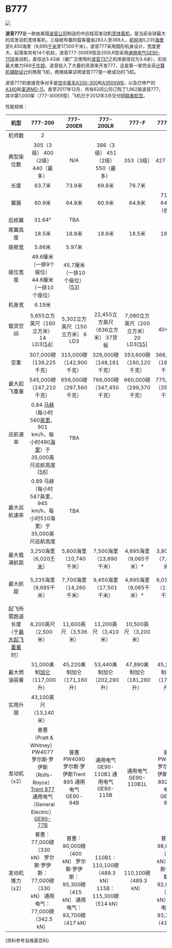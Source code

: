 # B777

![](http://py2kq5jlv.bkt.clouddn.com/181005142344-boeing-777x-9.jpg)

**波音777**是一款由美国[波音公司](https://zh.wikipedia.org/wiki/波音公司)制造的中远程双发动机[宽体客机](https://zh.wikipedia.org/wiki/廣體客機)，是当前全球最大的双发动机宽体客机，三级舱布置的载客量由283人至368人，[航程](https://zh.wikipedia.org/wiki/航程)由5,235[海里](https://zh.wikipedia.org/wiki/海里)至9,450海里（9,695[千米](https://zh.wikipedia.org/wiki/公里)至17,500千米）。波音777采用圆形机身设计，宽度更大，起落架共有14个机轮，波音777-300ER型及200LR型采用[通用电气GE90-115B](https://zh.wikipedia.org/wiki/通用电气GE90)发动机，直径达3.43米（被广泛使用的[波音737](https://zh.wikipedia.org/wiki/波音737)之机体直径仅为3.4米），实验最大推力569[千牛顿](https://zh.wikipedia.org/wiki/千牛頓)。波音投入了大量的资源来开发777，这是第一架完全采[计算机辅助设计](https://zh.wikipedia.org/wiki/電腦輔助設計)的商用飞机，商用结果证明波音777是一款成功的飞机。



波音777的直接竞争对手是[空中客车](https://zh.wikipedia.org/wiki/空中巴士)[A330-300](https://zh.wikipedia.org/wiki/A330)和[A350XWB](https://zh.wikipedia.org/wiki/A350XWB)，以及已停产的[A340](https://zh.wikipedia.org/wiki/A340)和[麦道MD-11](https://zh.wikipedia.org/wiki/麥道MD-11)。直至2017年12月，共有62间公司订购了1,962架波音777，其中第1,000架（777-300ER型）飞机已于2012年3月交付[阿联酋航空](https://zh.wikipedia.org/wiki/阿联酋航空)。



性能规格：

|                             机型                             |                           777-200                            |                          777-200ER                           |                       777-200LR                        |                            777-F                             |                           777-300                            |          777-300ER           |           777-8           |          777-9           |
| :----------------------------------------------------------: | :----------------------------------------------------------: | :----------------------------------------------------------: | :----------------------------------------------------: | :----------------------------------------------------------: | :----------------------------------------------------------: | :--------------------------: | :-----------------------: | :----------------------: |
|                            机师数                            |                              2                               |                                                              |                                                        |                                                              |                                                              |                              |                           |                          |
|                          典型座位数                          |              305（3级） 400（2级） 440（最多）               |                             N/A                              |           386（3级） 451（2级） 550（最多）            |                          353（3级）                          |                          427（3级）                          |                              |                           |                          |
|                             长度                             |                            63.7米                            |                            73.9米                            |                         69.8米                         |                            76.7米                            |                                                              |                              |                           |                          |
|                             翼展                             |                            60.9米                            |                            64.8米                            |                         60.9米                         |                            64.8米                            |                    71.8米 64.8米（收起）                     |                              |                           |                          |
|                            后掠翼                            |                            31.64°                            |                             TBA                              |                                                        |                                                              |                                                              |                              |                           |                          |
|                           尾翼高度                           |                            18.5米                            |                            18.8米                            |                         18.6米                         |                            18.5米                            |                            18.7米                            |            19.7米            |                           |                          |
|                            座舱宽                            |                            5.86米                            |                            5.97米                            |                                                        |                                                              |                                                              |                              |                           |                          |
|                           座位宽度                           |      49.6厘米 （一排9个座位） 44.6厘米 （一排10个座位）      | 45.7厘米 （一排10个座位）[[53\]](https://zh.wikipedia.org/wiki/波音777#cite_note-53) |                                                        |                                                              |                                                              |                              |                           |                          |
|                            机身宽                            |                            6.19米                            |                                                              |                                                        |                                                              |                                                              |                              |                           |                          |
|                           载货空间                           | 5,655立方英尺（160立方米） 14 LD3[[54\]](https://zh.wikipedia.org/wiki/波音777#cite_note-54) |               5,302立方英尺（150立方米） 6 LD3               |           22,455立方英尺（636立方米） 37货板           | 7,080立方英尺（200立方米） 20 LD3[[55\]](https://zh.wikipedia.org/wiki/波音777#cite_note-55) |                           40× LD3                            |           48× LD3            |                           |                          |
|                             空重                             |                  307,000磅 （139,225千克）                   |                  315,000磅 （142,900千克）                   |               326,000磅 （148,181千克）                |                  353,600磅 （160,120千克）                   |                  366,940磅 （166,881千克）                   |             TBA              | 415,000磅 （188,241千克） |                          |
|                         最大起飞重量                         |                  545,000磅 （247,210千克）                   |                  656,000磅 （297,560千克）                   |               766,000磅 （347,450千克）                |                  660,000磅 （299,370千克）                   |                  775,000磅 （351,534千克）                   |                              |                           |                          |
|                           巡航速率                           | 0.84 [马赫](https://zh.wikipedia.org/wiki/馬赫)（每小时560[英里](https://zh.wikipedia.org/wiki/英里)，901 km/h，每小时490[海里](https://zh.wikipedia.org/wiki/海里)）于35,000英尺巡航高度[[56\]](https://zh.wikipedia.org/wiki/波音777#cite_note-56) |                             TBA                              |                                                        |                                                              |                                                              |                              |                           |                          |
|                         最大巡航速率                         | 0.89 马赫（每小时587英里，945 km/h，每小时510海里）于35,000英尺巡航高度 |                             TBA                              |                                                        |                                                              |                                                              |                              |                           |                          |
|                         最大载满航距                         | 3,250海里 （6,020[千米](https://zh.wikipedia.org/wiki/公里)） |                   5,800海里 （10,740千米）                   |                7,500海里 （13,890千米）                |                   4,895海里 （9,065千米）*                   |                   3,800海里 （7,038千米）                    |   5,500海里 （10,190千米）   |                           |                          |
|                           最大航距                           |                   5,235海里 （9,695千米）                    |                   7,700海里 （14,260千米）                   |                9,450海里 （17,501千米）                |                   4,895海里 （9,065千米）*                   |                   6,015海里 （11,135千米）                   |   7,930海里 （14,685千米）   | 9,300海里 （17,224千米）  | 8,200海里 （15,186千米） |
| 起飞所需跑道长度（于[最大起飞重量](https://zh.wikipedia.org/wiki/最大起飞重量)时） |                    8,200英尺 （2,500米）                     |                    11,600英尺 （3,536米）                    |                 11,200英尺 （3,410米）                 |                    10,500英尺 （3,200米）                    |                                                              |                              |                           |                          |
|                         最大燃油容量                         | 31,000美制[加仑](https://zh.wikipedia.org/wiki/加侖) （117,000升） |                 45,220美制加仑 （171,160升）                 |              53,440美制加仑 （202,290升）              |                 47,890美制加仑 （181,280升）                 |                 45,220美制加仑 （171,160升）                 | 47,890美制加仑 （181,280升） |                           |                          |
|                           实用升限                           |                    43,100英尺（13,140米）                    |                                                              |                                                        |                                                              |                                                              |                              |                           |                          |
|                         发动机（x2）                         | 普惠（Pratt & Whitney）PW4077 罗尔斯·罗伊斯（Rolls-Royce）[Trent 877](https://zh.wikipedia.org/wiki/劳斯莱斯瑞达800) 通用电气（General Electric）[GE90-77B](https://zh.wikipedia.org/wiki/通用电气GE90发动机) |      普惠PW4090 罗尔斯·罗伊斯Trent 895 通用电气GE90-94B      |          通用电气GE90-110B1 通用电气GE90-115B          |                     通用电气GE90-110B1L                      |      普惠PW4098 罗尔斯·罗伊斯Trent 892 通用电气GE90-94B      |      通用电气GE90-115B       |       通用电气GE9X        |                          |
|                       发动机推力（x2）                       | 普惠：77,000磅（330 kN） 罗尔斯·罗伊斯：77,000磅（330 kN） 通用电气：77,000磅（342.5 kN） | 普惠：90,000磅（400 kN） 罗尔斯·罗伊斯：95,300磅（415 kN） 通用电气：93,700磅（417 kN） | 110B1：110,100磅（489.3 kN） 115B：115,300磅（514 kN） |                    110,100磅（489.3 kN）                     | 普惠：98,000磅（430 kN） 罗尔斯·罗伊斯：92,000磅（400 kN） 通用电气：93,700磅（417 kN） |     115,300磅（514 kN）      |    105,000磅 (470 kN)     |                          |



(资料参考自维基百科)

